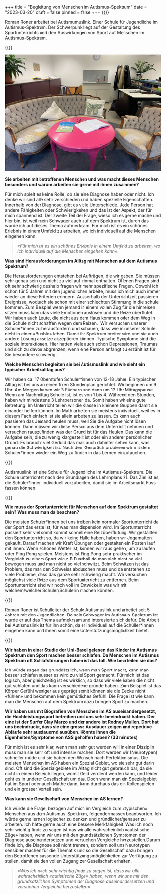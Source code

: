 +++
title = "Begleitung von Menschen im Autismus-Spektrum"
date = "2023-03-20"
draft = false
pinned = false
+++
{{<lead>}}

Roman Roner arbeitet bei Autismumuslink. Einer Schule für Jugendliche im Autismus-Spektrum. Der Schwerpunk liegt auf der Gestaltung des Sportunterrichts und den Auswirkungen von Sport auf Menschen im Autismus-Spektrum.

{{</lead>}}

![Arbeitsplatz für Schüler*innen](bild-autismuslink.jpg)

**Sie arbeiten mit betroffenen Menschen und was macht dieses Menschen besonders und warum arbeiten sie gerne mit ihnen zusammen?**  

Für mich spielt es keine Rolle, ob sie eine Diagnose haben oder nicht. Ich denke wir sind alle sehr verschieden und haben spezielle Eigenschaften. Innerhalb von der Diagnose, gibt es viele Unterschiede. Jede Person hat andere Fähigkeiten oder Schwierigkeiten und das ist der Aspekt, der für mich spannend ist. Der zweite Teil der Frage, wieso ich es gerne mache und hier bin, ist weil mein Schwager auch auf dem Spektrum ist, durch das wurde ich auf dieses Thema aufmerksam. Für mich ist es ein schönes Erlebnis in einem Umfeld zu arbeiten, wo ich individuell auf die Menschen eingehen kann.  

> «*Für mich ist es ein schönes Erlebnis in einem Umfeld zu arbeiten, wo ich individuell auf die Menschen eingehen kann*«.

**Was sind Herausforderungen im Alltag mit Menschen auf dem Autismus Spektrum?** 

Die Herausforderungen entstehen bei Aufträgen, die wir geben. Sie müssen sehr genau sein und nicht zu viel auf einmal enthalten. Offenen Fragen sind oft sehr schwierig deshalb fragen wir mehr spezifische Fragen. Obwohl ich schon für 5 Jahren mit den jugendlichen arbeite, muss ich mich auch immer wieder an diese Kriterien erinnern. Ausserhalb der Unterrichtzeit passieren Ereignisse, wodurch sie schon mit einer schlechten Stimmung in die schule kommen. Zum Beispiel wenn jemand in einem vollen Zug für die hinreisen sitzen muss kann das viele Emotionen auslösen und die Reize überflutet. Wir haben auch Leute, die nicht aus dem Haus kommen oder dem Weg in die Schule nicht schaffen wegen dem Reizen.  Wir versuchen unserer Schuler*innen zu herausfordern und schauen, dass wie in unserer Schule nicht in einer «Bubble» leben. Damit ihr Spektrum breiter wird und sie auch andere Lösung ansetze akzeptieren können. Typische Symptome sind die soziale Interaktionen. Hier hatten viele auch schon Depressionen, Traumas und sich zu davon abgrenzen, wenn eine Person anfangt zu erzählt ist für Sie besondere schwierig.  

**Welche Menschen begleiten sie bei Autismuslink und wie sieht ein typischer Arbeitsalltag aus?**  

Wir haben ca. 17 Oberstufen Schuler\*innen von 12-18 Jahre. Ein typischer Alltag ist bei uns an einen fixen Stundenplan gerichtet. Wir beginnen um 9 Uhr. Am Morgen haben wir 3 Fächern und dann um 12 Uhr Mittagspause. Wenn am Nachmittag Schule ist, ist es von 1 bis 4. Während den Stunden, haben wir mindestens 3 Lehrpersonen da. Somit haben wir eine gute Betretung. Im Unterricht teilen wir die Klasse in kleinere Gruppen damit sie einander helfen können. Im Math arbeiten sie meistens individuell, weil es in diesem Fach einfach ist sie allein arbeiten zu lassen. Es kann auch passieren das Jemand heulen muss, weil Sie die Aufgabe nicht lösen können. Dann müssen wir diese Person aus dem Unterricht nehmen und versuchen rauszufinden was der Grund ist für das Heulen. Das kann die Aufgabe sein, die zu wenig klargestellt ist oder ein anderer persönlicher Grund. Es braucht viel Geduld das man auch dahinter sehen kann, was genau die Schwierigkeit ist. Nach dem Gespräch probieren wir mit dem Schuler\*innen wieder ein Weg zu finden in das Lernen einzutauchen.

{{<box>}}

Autismuslink ist eine Schule für Jugendliche im Autismus-Spektrum. Die Schule unterrichtet nach den Grundlagen des Lehrnplans 21. Das Ziel ist es, die Schüler*innen individuell vorzuberiten, damit sie im Arbeitsmarkt Fuss fassen können.

{{</box>}}

**Wie muss der Sportunterricht für Menschen auf dem Spektrum gestaltet sein? Was muss man da beachten?** 

Die meisten Schuler*innen bei uns treiben kein normaler Sportunterricht da der Sport das erste ist, für was man dispension wird. Im Sportunterricht passiert sehr viel somit kommt schnell eine Reizüberflutung. Wir gestallten den Sportunterricht so, da wir keine Halle haben, haben wir Jogamatten gekauft. Darauf machen wir Kraft Übungen oder gestalten ein Posten lauf mit ihnen. Wenn schönes Wetter ist, können wir raus gehen, um zu laufen oder Ping Pong spielen. Meistens ist Ping Pong sehr praktischer im Vergleich zu einem Sport wie z.B Fussball da man sich nicht so viel bewegen muss und man nicht so viel schwitzt. Beim Schwitzen ist das Problem, das man den Schweiss abduschen muss und da entstehen so viele Probleme, dass das ganze sehr schwierig macht. Wir versuchen möglichst viele Reize aus dem Sportunterricht zu entfernen. Beim Sportunterricht sind wir noch voll im Entwickeln was wir mit welchem/welcher Schüler/Schülerin machen können.  

{{<box>}}

Roman Roner ist Schulleiter der Schule Autismuslink und arbeitet seit 5 Jahren mit den Jugendlichen. Da sein Schwager im Autismus-Spektrum ist wurde er auf das Thema aufmekrsam und interesierte sich dafür. Die Arbeit bei Autismuslink ist für ihn schön, da er individuell auf die Schüller*innen eingehen kann und ihnen somit eine Unterstützungsmöglichkeit bietet.

{{</box>}}

**Wir haben in einer Studie der Uni-Basel gelesen das Kinder im Autismus Spektrum den Sport machen besser schlafen. Da Menschen im Autismus Spektrum oft Schlafstörungen haben ist das toll. Wie beurteilen sie das?**   

Ich würde sagen das grundsätzlich, wenn man Sport macht, kann man besser schlafen ausser es wird zu viel Sport gemacht. Für mich ist das logisch, aber gleichzeitig ist es wirklich, so dass wir viele haben die nicht gut schlafen und das kann verschiedene gründe haben. Zum Beispiel ist das Körper Gefühl weniger aus geprägt somit können sie die Decke nicht «fühlen» und bekommen kein gemütliches Gefühl. Die Frage ist wie kann man die Menschen auf dem Spektrum dazu bringen Sport zu machen.         

**Wir haben uns mit Biografien von Menschen im AS auseinandergesetzt, die Hochleistungssport betreiben und uns sehr beeindruckt haben. Der eine ist der Surfer Clay Marzo und der andere ist Rodney Mullen. Dort hat uns beeindruckt, dass sie eine grosse Ausdauer zeigen und repetitive Abläufe sehr ausdauernd ausüben. Könnte ihnen die Eigenheiten/Symptome von ASS geholfen haben? (33 minutes)**  

Für mich ist es sehr klar, wenn man sehr gut werden will in einer Disziplin muss man sie sehr oft und intensiv machen. Dort werden wir (Neurotypen) schneller müde und sie haben den Wunsch nach Perfektionismus. Die meisten Menschen im AS haben ein Spezial Gebiet, wo sie sehr gut darin sind. Oft sind die Spezialgebiete im Alltag nicht gut gebrauch bar, da sie nicht in einem Bereich liegen, womit Geld verdient werden kann, und leider geht es in underer Gesellschaft um das. Doch wenn man ein Spezialgebiet hat im Sport oder auch Mathe dann, kann durchaus das ein Rollenspielen und ein grosser Vorteil sein.

**Was kann sie Gesellschaft von Menschen im AS lernen?** 

Ich würde die Frage, bezogen auf mich im Vergleich zum «typischen» Menschen aus dem Autismus-Spektrum, folgendermassen beantworten. Ich würde gerne lernen logischer zu denken und gründlicher/genauer zu arbeiten. Ich hätte gerne auch eine bessere Merkfähigkeit. Was ich noch sehr wichtig finde zu sagen ist das wir alle wahrscheinlich «autistische Züge» haben, wenn wir uns mit den grundsätzlichen Symptomen der Diagnose auseinandersetzen und versuchen Vergleiche herzustellen.Darum finde ich, die Diagnose soll nicht trennen, sondern soll uns Neurotypen sensibler machen für die Thematik und so die Gesellschaft dazu bringen den Betroffenen passende Unterstützungsmöglichkeiten zur Verfügung zu stellen, damit sie den vollen Zugang zur Gesellschaft erhalten. 

> «*Was ich noch sehr wichtig finde zu sagen ist, dass wir alle wahrscheinlich «autistische Züge» haben, wenn wir uns mit den grundsätzlichen Symptomen der Diagnose auseinandersetzen und versuchen Vergleiche herzustellen*«.